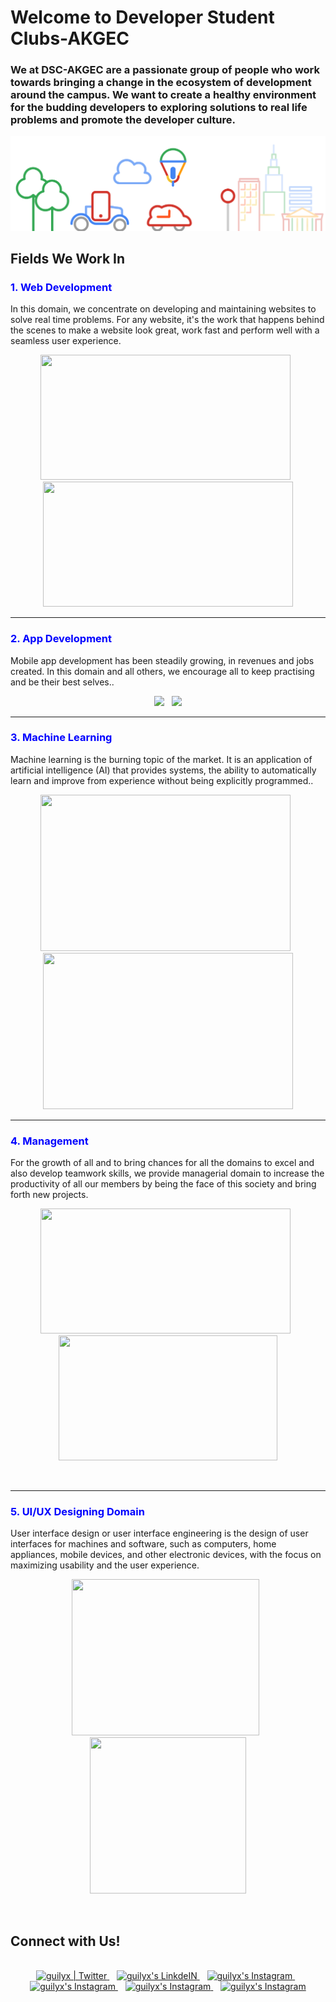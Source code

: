 <!-- ![image](https://user-images.githubusercontent.com/57393186/151705735-4fc35ab7-feeb-437f-8999-f6597205758c.png) -->

# Welcome to Developer Student Clubs-AKGEC

<h3>We at DSC-AKGEC are a passionate group of people who work towards bringing a change in the ecosystem of development around the campus. We want to create a healthy environment for the budding developers to exploring solutions to real life problems and promote the developer culture.</h3>

<img src="https://github.com/anuj0501/DoNotEngage/blob/master/Client/src/assets/images/aboutUS.png"/>

## Fields We Work In
<h3 style="color:blue;" style="text-align:center">1. Web Development</h3>
<p >In this domain, we concentrate on developing and maintaining websites to solve real time problems. For any website, it's the work that happens behind the scenes to make a website look great, work fast and perform well with a seamless user experience.</p>
<p align="center"><img src="https://user-images.githubusercontent.com/60147732/152080656-7b8b776e-a134-4ac9-bf80-094f9aa23e25.png" width="400" height="200"/>&nbsp;&nbsp;
<img src="https://user-images.githubusercontent.com/60147732/152080775-1c069915-9e32-4aa4-84db-128ed5ff1d9a.png" width="400" height="200" /></p>
<hr>
<h3 style="color:blue;" style="text-align:center">2. App Development</h3>
<p >Mobile app development has been steadily growing, in revenues and jobs created. In this domain and all others, we encourage all to keep practising and be their best selves..</p>
<p align="center">
<img src="https://encrypted-tbn0.gstatic.com/images?q=tbn:ANd9GcSTxoKAszzqSXoytBiGrCpdXUgi939Crm7u1w&usqp=CAU" width="300" />&nbsp;&nbsp;
<img src="https://encrypted-tbn0.gstatic.com/images?q=tbn:ANd9GcRF43uBRTCCYchDe8kfzI-1uqge-QP9_J_6jQ&usqp=CAU" width="350" /></p>
<hr>
<h3 style="color:blue;" style="text-align:center">3. Machine Learning</h3>
<p >Machine learning is the burning topic of the market. It is an application of artificial intelligence (AI) that provides systems, the ability to automatically learn and improve from experience without being explicitly programmed..</p>
<p align="center"><img src="https://user-images.githubusercontent.com/60147732/152087918-3dc21502-488e-43d4-820a-988d65d89e8f.png" width="400" height="250"/>&nbsp;&nbsp;
<img src="https://user-images.githubusercontent.com/60147732/152088159-0a837e8c-7be5-4d02-ac12-3fe2d342c5b6.png" width="400" height="250"/></p>
<hr>
<h3 style="color:blue;" style="text-align:center">4. Management</h3>
<p >For the growth of all and to bring chances for all the domains to excel and also develop teamwork skills, we provide managerial domain to increase the productivity of all our members by being the face of this society and bring forth new projects.</p>
<p align="center"><img src="https://user-images.githubusercontent.com/60147732/152088222-4c251c24-98aa-477f-931e-a2e23b9c5ee6.png" width="400"height="200"/>&nbsp;&nbsp;
<img src="https://user-images.githubusercontent.com/60147732/152088314-7704bf21-3c9c-47d8-a2a4-45582dd08c34.png" width="350" height="200" /></p>
<br>
<hr>
<h3 style="color:blue;" style="text-align:center">5. UI/UX Designing Domain</h3>
<p >User interface design or user interface engineering is the design of user interfaces for machines and software, such as computers, home appliances, mobile devices, and other electronic devices, with the focus on maximizing usability and the user experience.</p>
<p align="center"><img src="https://user-images.githubusercontent.com/60147732/152089106-56e3a7de-ef17-4539-b975-e9179a85a85d.png"width="300"height="250"/>&nbsp;&nbsp;
<img src="https://user-images.githubusercontent.com/60147732/152089221-eee51651-a31e-4de3-a24c-2192b506fd7d.png" width="250" height="250" /></p>
<br>


## Connect with Us!
<!-- [![YouTube Badge](https://img.shields.io/badge/-@GDSC%20AKGEC-c4302b?style=flat-square&labelColor=c4302b&logo=youtube&logoColor=white&link=https://www.youtube.com/channel/UCZvNkM_UNgR4_2fQpBqvWUw)](https://www.youtube.com/channel/UCZvNkM_UNgR4_2fQpBqvWUw) [![Twitter Badge](https://img.shields.io/badge/-@dsc_akgec-1ca0f1?style=flat-square&labelColor=1ca0f1&logo=twitter&logoColor=white&link=https://twitter.com/dsc_akgec)](https://twitter.com/dsc_akgec) [![Instagram Badge](https://img.shields.io/badge/-@dsc_akgec-F44747?style=flat-square&labelColor=F44747&logo=instagram&logoColor=white&link=https://www.instagram.com/dsc_akgec/)](https://www.instagram.com/dsc_akgec/) [![Linkedin Badge](https://img.shields.io/badge/-dscakgec-blue?style=flat-square&logo=Linkedin&logoColor=white&link=https://www.linkedin.com/in/dsc-akgec//)](https://www.linkedin.com/in/dsc-akgec//) -->

<p align="center">
<br/>
<a href="https://twitter.com/dsc_akgec">
  <img alt="guilyx | Twitter" width="50px" src="https://user-images.githubusercontent.com/57393186/151711466-4907acf9-83fa-48fb-9c0a-83845b36b3a1.png"/>
</a>&nbsp;&nbsp;
<a href="https://www.linkedin.com/in/dsc-akgec/">
  <img alt="guilyx's LinkdeIN" width="50px" src="https://user-images.githubusercontent.com/57393186/151711211-5c29f763-d28a-4b7a-a741-1f8c0dd2fe0e.png" />
</a>&nbsp;&nbsp;
<a href="https://www.instagram.com/dsc_akgec">
  <img alt="guilyx's Instagram" width="50px" src="https://user-images.githubusercontent.com/57393186/151711168-f5cc60d2-c486-46f1-bc23-c740b719d80d.png" />
</a>&nbsp;&nbsp;
<a href="https://discord.gg/G2pC3EN34x">
  <img alt="guilyx's Instagram" width="50px" src="https://user-images.githubusercontent.com/57393186/151711237-891a1865-202b-40b1-b146-14104e1c50f1.png" />
</a>&nbsp;&nbsp;
<a href="https://www.youtube.com/channel/UCZvNkM_UNgR4_2fQpBqvWUw">
  <img alt="guilyx's Instagram" width="50px" src="https://user-images.githubusercontent.com/57393186/151711053-0ee88fa0-8f51-4d21-a370-fe601e9b4abf.png" />
</a>&nbsp;&nbsp;
<a href="https://www.facebook.com/dscAKGEC/">
  <img alt="guilyx's Instagram" width="50px" src="https://user-images.githubusercontent.com/57393186/151711101-1edfbc64-ca2f-456d-aa22-b96e2abb1246.png" />
</a>
</p>
